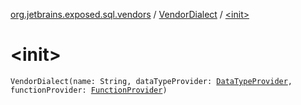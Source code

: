 [org.jetbrains.exposed.sql.vendors](../index.md) / [VendorDialect](index.md) / [&lt;init&gt;](.)

# &lt;init&gt;

`VendorDialect(name: String, dataTypeProvider: `[`DataTypeProvider`](../-data-type-provider/index.md)`, functionProvider: `[`FunctionProvider`](../-function-provider/index.md)`)`
